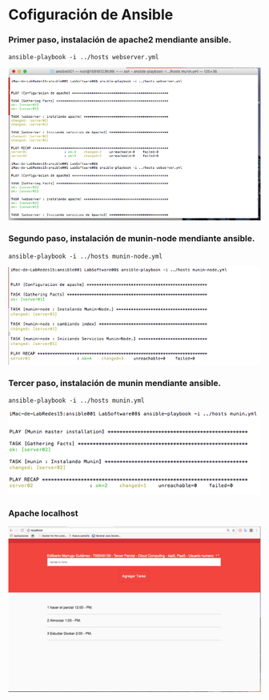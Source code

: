 # Cofiguración de Ansible

### Primer paso, instalación de apache2 mendiante ansible.
```
ansible-playbook -i ../hosts webserver.yml
```
<img src="https://raw.githubusercontent.com/edil-gutierrez/Parcial_3/master/ansible001/Captura%20de%20pantalla%202017-12-01%20a%20las%2012.00.36%20p.m..png" />

### Segundo paso, instalación de munin-node mendiante ansible.
```
ansible-playbook -i ../hosts munin-node.yml
```
<img src="https://raw.githubusercontent.com/edil-gutierrez/Parcial_3/master/ansible001/Captura%20de%20pantalla%202017-12-01%20a%20las%2012.01.05%20p.m..png" />

### Tercer paso, instalación de munin mendiante ansible.

```
ansible-playbook -i ../hosts munin.yml
```
<img src="https://raw.githubusercontent.com/edil-gutierrez/Parcial_3/master/ansible001/Captura%20de%20pantalla%202017-12-01%20a%20las%2012.13.20%20p.m..png" />

### Apache localhost
<img src="https://raw.githubusercontent.com/edil-gutierrez/Parcial_3/master/ansible001/Captura%20de%20pantalla%202017-12-01%20a%20las%2012.01.41%20p.m..png" />
